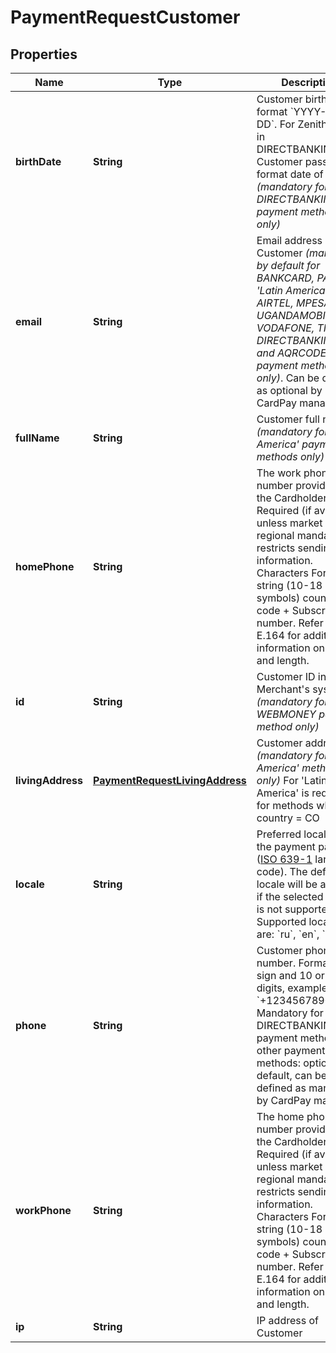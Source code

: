
# PaymentRequestCustomer

## Properties
Name | Type | Description | Notes
------------ | ------------- | ------------- | -------------
**birthDate** | **String** | Customer birth date in format &#x60;YYYY-MM-DD&#x60;. For Zenith bank in DIRECTBANKINGNGA: Customer password in format date of birth. *(mandatory for DIRECTBANKINGNGA payment method only)* |  [optional]
**email** | **String** | Email address of Customer *(mandatory by default for BANKCARD, PAYPAL, &#39;Latin America&#39;, AIRTEL, MPESA, MTN, UGANDAMOBILE, VODAFONE, TIGO, DIRECTBANKINGNGA and AQRCODE payment methods only)*. Can be defined as optional by CardPay manager. |  [optional]
**fullName** | **String** | Customer full name *(mandatory for &#39;Latin America&#39; payment methods only)* |  [optional]
**homePhone** | **String** | The work phone number provided by the Cardholder. Required (if available), unless market or regional mandate restricts sending this information. Characters Format: string (10-18 symbols) country code + Subscriber number. Refer to ITU-E.164 for additional information on format and length. |  [optional]
**id** | **String** | Customer ID in Merchant&#39;s system *(mandatory for WEBMONEY payment method only)* |  [optional]
**livingAddress** | [**PaymentRequestLivingAddress**](PaymentRequestLivingAddress.md) | Customer address *(mandatory for &#39;Latin America&#39; methods only)* For &#39;Latin America&#39; is required for methods where country &#x3D; CO |  [optional]
**locale** | **String** | Preferred locale for the payment page ([ISO 639-1](https://en.wikipedia.org/wiki/ISO_639-1) language code). The default locale will be applied if the selected locale is not supported. Supported locales are: &#x60;ru&#x60;, &#x60;en&#x60;, &#x60;zh&#x60;, &#x60;ja&#x60; |  [optional]
**phone** | **String** | Customer phone number. Format: &#x60;+&#x60; sign and 10 or 11 digits, example: &#x60;+12345678901&#x60; Mandatory for DIRECTBANKINGNGA payment method. For other payment methods: optional by default, can be defined as mandatory by CardPay manager. |  [optional]
**workPhone** | **String** | The home phone number provided by the Cardholder. Required (if available) unless market or regional mandate restricts sending this information. Characters Format: string (10-18 symbols) country code + Subscriber number. Refer to ITU-E.164 for additional information on format and length. |  [optional]
**ip** | **String** | IP address of Customer |  [optional]



